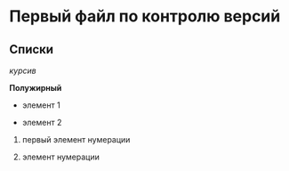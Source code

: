 
# Первый файл по контролю версий

## Списки

*курсив* 

**Полужирный**

* элемент 1

* элемент 2

1. первый элемент нумерации

2. элемент нумерации

